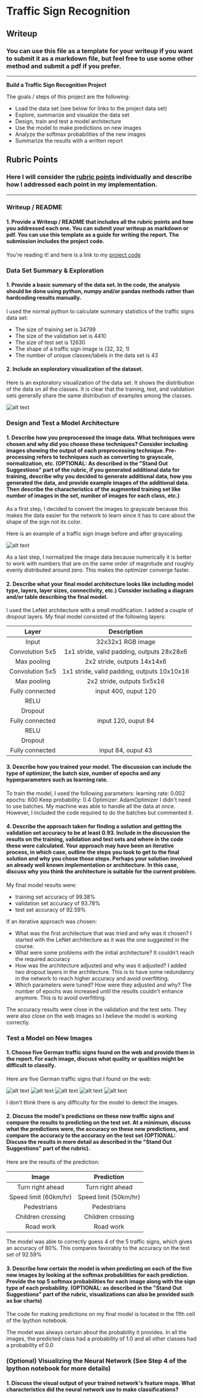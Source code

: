 # **Traffic Sign Recognition** 

## Writeup

### You can use this file as a template for your writeup if you want to submit it as a markdown file, but feel free to use some other method and submit a pdf if you prefer.

---

**Build a Traffic Sign Recognition Project**

The goals / steps of this project are the following:
* Load the data set (see below for links to the project data set)
* Explore, summarize and visualize the data set
* Design, train and test a model architecture
* Use the model to make predictions on new images
* Analyze the softmax probabilities of the new images
* Summarize the results with a written report


[//]: # (Image References)

[image1]: ./DataStats.png "Visualization"
[image2]: ./ColorAndGray.png "Grayscaling"
[image4]: ./WebImages/TestImage1.jpg "Traffic Sign 1"
[image5]: ./WebImages/TestImage2.jpg "Traffic Sign 2"
[image6]: ./WebImages/TestImage3.jpg "Traffic Sign 3"
[image7]: ./WebImages/TestImage4.jpg "Traffic Sign 4"
[image8]: ./WebImages/TestImage5.jpg "Traffic Sign 5"

## Rubric Points
### Here I will consider the [rubric points](https://review.udacity.com/#!/rubrics/481/view) individually and describe how I addressed each point in my implementation.  

---
### Writeup / README

#### 1. Provide a Writeup / README that includes all the rubric points and how you addressed each one. You can submit your writeup as markdown or pdf. You can use this template as a guide for writing the report. The submission includes the project code.

You're reading it! and here is a link to my [project code](https://github.com/udacity/CarND-Traffic-Sign-Classifier-Project/blob/master/Traffic_Sign_Classifier.ipynb)

### Data Set Summary & Exploration

#### 1. Provide a basic summary of the data set. In the code, the analysis should be done using python, numpy and/or pandas methods rather than hardcoding results manually.

I used the normal python to calculate summary statistics of the traffic signs data set:

* The size of training set is 34799
* The size of the validation set is 4410
* The size of test set is 12630
* The shape of a traffic sign image is (32, 32, 1)
* The number of unique classes/labels in the data set is 43

#### 2. Include an exploratory visualization of the dataset.

Here is an exploratory visualization of the data set. It shows the distribution of the data on all the classes. It is clear that the training, test, and validation sets generally share the same distribution of examples among the classes.

![alt text][image1]

### Design and Test a Model Architecture

#### 1. Describe how you preprocessed the image data. What techniques were chosen and why did you choose these techniques? Consider including images showing the output of each preprocessing technique. Pre-processing refers to techniques such as converting to grayscale, normalization, etc. (OPTIONAL: As described in the "Stand Out Suggestions" part of the rubric, if you generated additional data for training, describe why you decided to generate additional data, how you generated the data, and provide example images of the additional data. Then describe the characteristics of the augmented training set like number of images in the set, number of images for each class, etc.)

As a first step, I decided to convert the images to grayscale because this makes the data easier for the network to learn since it has to care about the shape of the sign not its color.

Here is an example of a traffic sign image before and after grayscaling.

![alt text][image2]

As a last step, I normalized the image data because numerically it is better to work with numbers that are on the same order of magnitude and roughly evenly distributed around zero. This makes the optimizer converge faster.


#### 2. Describe what your final model architecture looks like including model type, layers, layer sizes, connectivity, etc.) Consider including a diagram and/or table describing the final model.

I used the LeNet architecture with a small modification. I added a couple of dropout layers.
My final model consisted of the following layers:

| Layer         		|     Description	        					| 
|:---------------------:|:---------------------------------------------:| 
| Input         		| 32x32x1 RGB image   							| 
| Convolution 5x5     	| 1x1 stride, valid padding, outputs 28x28x6 	|
| Max pooling	      	| 2x2 stride,  outputs 14x14x6  				|
| Convolution 5x5     	| 1x1 stride, valid padding, outputs 10x10x16 	|
| Max pooling	      	| 2x2 stride,  outputs 5x5x16   				|
| Fully connected		| input 400, ouput 120 							|
| RELU					|												|
| Dropout				|												|
| Fully connected		| input 120, ouput 84 							|
| RELU					|												|
| Dropout				|												|
| Fully connected		| input 84, ouput 43 							|
 


#### 3. Describe how you trained your model. The discussion can include the type of optimizer, the batch size, number of epochs and any hyperparameters such as learning rate.

To train the model, I used the following parameters:
learning rate: 0.002
epochs: 600
Keep probability: 0.4
Optimizer: AdamOptimizer
I didn't need to use batches. My machine was able to handle all the data at once. However, I included the code required to do the batches but commented it.

#### 4. Describe the approach taken for finding a solution and getting the validation set accuracy to be at least 0.93. Include in the discussion the results on the training, validation and test sets and where in the code these were calculated. Your approach may have been an iterative process, in which case, outline the steps you took to get to the final solution and why you chose those steps. Perhaps your solution involved an already well known implementation or architecture. In this case, discuss why you think the architecture is suitable for the current problem.

My final model results were:
* training set accuracy of 99.38%
* validation set accuracy of 93.78%
* test set accuracy of 92.59%

If an iterative approach was chosen:
* What was the first architecture that was tried and why was it chosen?
I started with the LeNet architecture as it was the one suggested in the course.
* What were some problems with the initial architecture?
It couldn't reach the required accuracy
* How was the architecture adjusted and why was it adjusted? 
I added two dropout layers in the architecture. This is to have some redundancy in the network to reach higher accuracy and avoid overfitting.
* Which parameters were tuned? How were they adjusted and why?
The number of epochs was increased until the results couldn't enhance anymore. This is to avoid overfitting.

The accuracy results were close in the validation and the test sets. They were also close on the web images so I believe the model is working correctly.
 

### Test a Model on New Images

#### 1. Choose five German traffic signs found on the web and provide them in the report. For each image, discuss what quality or qualities might be difficult to classify.

Here are five German traffic signs that I found on the web:

![alt text][image4] ![alt text][image5] ![alt text][image6] 
![alt text][image7] ![alt text][image8]

I don't think there is any difficulty for the model to detect the images.

#### 2. Discuss the model's predictions on these new traffic signs and compare the results to predicting on the test set. At a minimum, discuss what the predictions were, the accuracy on these new predictions, and compare the accuracy to the accuracy on the test set (OPTIONAL: Discuss the results in more detail as described in the "Stand Out Suggestions" part of the rubric).

Here are the results of the prediction:

| Image			        |     Prediction	        					| 
|:---------------------:|:---------------------------------------------:| 
| Turn right ahead 		| Turn right ahead								| 
| Speed limit (60km/hr)	| Speed limit (50km/hr)							|
| Pedestrians			| Pedestrians									|
| Children crossing		| Children crossing				 				|
| Road work 			| Road work         							|


The model was able to correctly guess 4 of the 5 traffic signs, which gives an accuracy of 80%. This compares favorably to the accuracy on the test set of 92.59%

#### 3. Describe how certain the model is when predicting on each of the five new images by looking at the softmax probabilities for each prediction. Provide the top 5 softmax probabilities for each image along with the sign type of each probability. (OPTIONAL: as described in the "Stand Out Suggestions" part of the rubric, visualizations can also be provided such as bar charts)

The code for making predictions on my final model is located in the 11th cell of the Ipython notebook.

The model was always certain about the probability it provides. In all the images, the predicted class had a probability of 1.0 and all other classes had a probability of 0.0

### (Optional) Visualizing the Neural Network (See Step 4 of the Ipython notebook for more details)
#### 1. Discuss the visual output of your trained network's feature maps. What characteristics did the neural network use to make classifications?


